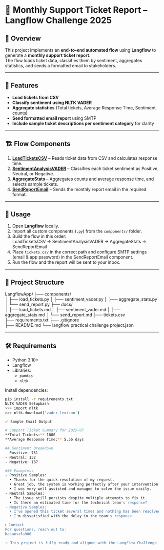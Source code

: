 # 📨 Monthly Support Ticket Report – Langflow Challenge 2025

## 📌 Overview
This project implements an **end-to-end automated flow** using **Langflow** to generate a **monthly support ticket report**.  
The flow loads ticket data, classifies them by sentiment, aggregates statistics, and sends a formatted email to stakeholders.

---

## 🎯 Features
- **Load tickets from CSV**
- **Classify sentiment using NLTK VADER**
- **Aggregate statistics** (Total tickets, Average Response Time, Sentiment counts)
- **Send formatted email report** using SMTP
- **Include sample ticket descriptions per sentiment category** for clarity

---

## 🏗 Flow Components
1. [**LoadTicketsCSV**](docs/load_tickets.md) – Reads ticket data from CSV and calculates response time.  
2. [**SentimentAnalysisVADER**](docs/sentiment_vader.md) – Classifies each ticket sentiment as Positive, Neutral, or Negative.  
3. [**AggregateStats**](docs/aggregate_stats.md) – Aggregates counts and average response time, and selects sample tickets.  
4. [**SendReportEmail**](docs/send_report.md) – Sends the monthly report email in the required format.

---

## 🚀 Usage
1. Open **Langflow** locally.  
2. Import all custom components (`.py`) from the `components/` folder.  
3. Build the flow in this order:  
LoadTicketsCSV → SentimentAnalysisVADER → AggregateStats → SendReportEmail
4. Place `tickets.csv` in the correct path and configure SMTP settings (email & app password) in the SendReportEmail component.  
5. Run the flow and the report will be sent to your inbox.

---

## 📂 Project Structure
LangflowApp/
├── components/            
│   ├── load_tickets.py
│   ├── sentiment_vader.py
│   ├── aggregate_stats.py
│   └── send_report.py
├── docs/                  
│   ├── load_tickets.md
│   ├── sentiment_vader.md
│   ├── aggregate_stats.md
│   └── send_report.md
├── tickets.csv             
├── requirements.txt
├── .gitignore              
├── README.md
└── langflow practical challenge project.json 


---

## 🛠 Requirements
- Python 3.10+  
- Langflow  
- Libraries:  
  - `pandas`  
  - `nltk`  

Install dependencies:
```bash
pip install -r requirements.txt
NLTK VADER Setupbash
>>> import nltk
>>> nltk.download('vader_lexicon')

✅ Sample Email Output

# Support Ticket Summary for 2025-07
**Total Tickets:** 1000  
**Average Response Time:** 5.56 days  

## Sentiment Breakdown
- Positive: 731
- Neutral: 132
- Negative: 137

### Examples:
- Positive Samples:
  • Thanks for the quick resolution of my request.  
  • Great job, the system is working perfectly after your intervention.  
  • I was very well assisted and managed to solve the issue easily.  
- Neutral Samples:
  • The issue still persists despite multiple attempts to fix it.  
  • Is there an estimated time for the technical team's response?  
- Negative Samples:
  • I’ve opened this ticket several times and nothing has been resolved yet.  
  • I'm dissatisfied with the delay in the team's response.  

📞 Contact
For questions, reach out to:
hasansafa000

✨ This project is fully ready and aligned with the Langflow Challenge 2025 requirements! ✨
